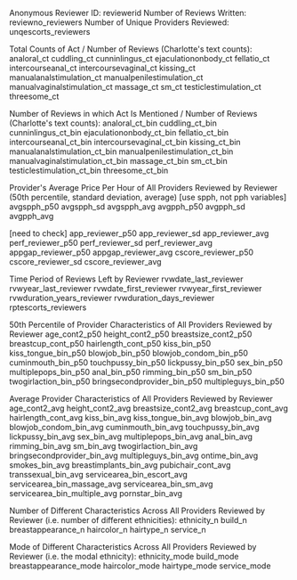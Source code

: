 Anonymous Reviewer ID: reviewerid 
Number of Reviews Written: reviewno_reviewers
Number of Unique Providers Reviewed: unqescorts_reviewers

Total Counts of Act / Number of Reviews (Charlotte's text counts):
analoral_ct
cuddling_ct
cunninlingus_ct
ejaculationonbody_ct
fellatio_ct
intercourseanal_ct
intercoursevaginal_ct
kissing_ct
manualanalstimulation_ct
manualpenilestimulation_ct
manualvaginalstimulation_ct
massage_ct
sm_ct
testiclestimulation_ct
threesome_ct

Number of Reviews in which Act Is Mentioned / Number of Reviews (Charlotte's text counts): 
analoral_ct_bin
cuddling_ct_bin
cunninlingus_ct_bin
ejaculationonbody_ct_bin
fellatio_ct_bin
intercourseanal_ct_bin
intercoursevaginal_ct_bin
kissing_ct_bin
manualanalstimulation_ct_bin
manualpenilestimulation_ct_bin
manualvaginalstimulation_ct_bin
massage_ct_bin
sm_ct_bin
testiclestimulation_ct_bin
threesome_ct_bin

Provider's Average Price Per Hour of All Providers Reviewed by Reviewer (50th percentile, standard deviation, average) [use spph, not pph variables]
avgspph_p50
avgspph_sd
avgspph_avg
avgpph_p50
avgpph_sd
avgpph_avg

[need to check]
app_reviewer_p50
app_reviewer_sd
app_reviewer_avg
perf_reviewer_p50
perf_reviewer_sd
perf_reviewer_avg
appgap_reviewer_p50
appgap_reviewer_avg
cscore_reviewer_p50
cscore_reviewer_sd
cscore_reviewer_avg

Time Period of Reviews Left by Reviewer
rvwdate_last_reviewer
rvwyear_last_reviewer
rvwdate_first_reviewer
rvwyear_first_reviewer
rvwduration_years_reviewer
rvwduration_days_reviewer
rptescorts_reviewers

50th Percentile of Provider Characteristics of All Providers Reviewed by Reviewer
age_cont2_p50
height_cont2_p50
breastsize_cont2_p50
breastcup_cont_p50
hairlength_cont_p50
kiss_bin_p50
kiss_tongue_bin_p50
blowjob_bin_p50
blowjob_condom_bin_p50
cuminmouth_bin_p50
touchpussy_bin_p50
lickpussy_bin_p50
sex_bin_p50
multiplepops_bin_p50
anal_bin_p50
rimming_bin_p50
sm_bin_p50
twogirlaction_bin_p50
bringsecondprovider_bin_p50
multipleguys_bin_p50

Average Provider Characteristics of All Providers Reviewed by Reviewer
age_cont2_avg
height_cont2_avg
breastsize_cont2_avg
breastcup_cont_avg
hairlength_cont_avg
kiss_bin_avg
kiss_tongue_bin_avg
blowjob_bin_avg
blowjob_condom_bin_avg
cuminmouth_bin_avg
touchpussy_bin_avg
lickpussy_bin_avg
sex_bin_avg
multiplepops_bin_avg
anal_bin_avg
rimming_bin_avg
sm_bin_avg
twogirlaction_bin_avg
bringsecondprovider_bin_avg
multipleguys_bin_avg
ontime_bin_avg
smokes_bin_avg
breastimplants_bin_avg
pubichair_cont_avg
transsexual_bin_avg
servicearea_bin_escort_avg
servicearea_bin_massage_avg
servicearea_bin_sm_avg
servicearea_bin_multiple_avg
pornstar_bin_avg

Number of Different Characteristics Across All Providers Reviewed by Reviewer (i.e. number of different ethnicities):
ethnicity_n
build_n
breastappearance_n
haircolor_n
hairtype_n
service_n

Mode of Different Characteristics Across All Providers Reviewed by Reviewer (i.e. the modal ethnicity):
ethnicity_mode
build_mode
breastappearance_mode
haircolor_mode
hairtype_mode
service_mode
